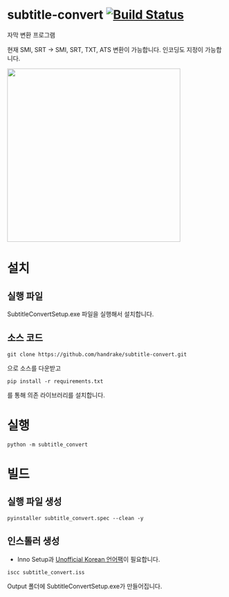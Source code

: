 # subtitle-convert [![Build Status](https://travis-ci.org/handrake/subtitle-convert.svg?branch=master)](https://travis-ci.org/handrake/subtitle-convert)
자막 변환 프로그램

현재 SMI, SRT -> SMI, SRT, TXT, ATS 변환이 가능합니다. 인코딩도 지정이 가능합니다.

<img src="https://i.imgur.com/sxmWNM5.png" width="400">

# 설치

## 실행 파일
SubtitleConvertSetup.exe 파일을 실행해서 설치합니다.

## 소스 코드
```
git clone https://github.com/handrake/subtitle-convert.git
```
으로 소스를 다운받고

```
pip install -r requirements.txt
```

를 통해 의존 라이브러리를 설치합니다.

# 실행

```
python -m subtitle_convert
```

# 빌드

## 실행 파일 생성

```
pyinstaller subtitle_convert.spec --clean -y
```

## 인스톨러 생성

* Inno Setup과 [Unofficial Korean 언어팩](https://github.com/jrsoftware/issrc/blob/master/Files/Languages/Unofficial/Korean.isl)이 필요합니다.

```
iscc subtitle_convert.iss
```

Output 폴더에 SubtitleConvertSetup.exe가 만들어집니다.
